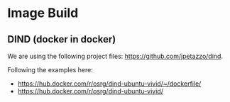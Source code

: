 # Image Build

## DIND (docker in docker)
We are using the following project files: https://github.com/jpetazzo/dind.

Following the examples here:
* https://hub.docker.com/r/osrg/dind-ubuntu-vivid/~/dockerfile/
* https://hub.docker.com/r/osrg/dind-ubuntu-vivid/
